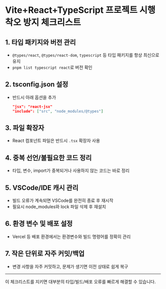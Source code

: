 # Vite+React+TypeScript 프로젝트 시행착오 방지 체크리스트

## 1. 타입 패키지와 버전 관리
- `@types/react`, `@types/react-dom`, `typescript` 등 타입 패키지를 항상 최신으로 유지
- `pnpm list typescript react`로 버전 확인

## 2. tsconfig.json 설정
- 반드시 아래 옵션을 추가
  ```json
  "jsx": "react-jsx"
  "include": ["src", "node_modules/@types"]
  ```

## 3. 파일 확장자
- React 컴포넌트 파일은 반드시 `.tsx` 확장자 사용

## 4. 중복 선언/불필요한 코드 정리
- 타입, 변수, import가 중복되거나 사용하지 않는 코드는 바로 정리

## 5. VSCode/IDE 캐시 관리
- 빌드 오류가 계속되면 VSCode를 완전히 종료 후 재시작
- 필요시 node_modules와 lock 파일 삭제 후 재설치

## 6. 환경 변수 및 배포 설정
- Vercel 등 배포 환경에서는 환경변수와 빌드 명령어를 정확히 관리

## 7. 작은 단위로 자주 커밋/백업
- 변경 사항을 자주 커밋하고, 문제가 생기면 이전 상태로 쉽게 복구

---

이 체크리스트를 지키면 대부분의 타입/빌드/배포 오류를 빠르게 해결할 수 있습니다.
